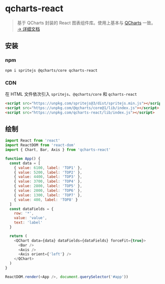 # qcharts-react

> 基于 QCharts 封装的 React 图表组件库。使用上基本与 <a target="_blank" href="https://www.spritejs.com/q-charts/">QCharts</a> 一致。 <a target="_blank" href="https://www.spritejs.com/qcharts-react/">→ 详细文档</a>

## 安装

### npm

```shell
npm i spritejs @qcharts/core qcharts-react
```

### CDN

在 HTML 文件依次引入 `spritejs`、`@qcharts/core` 和 `qcharts-react`

```html
<script src="https://unpkg.com/spritejs@3/dist/spritejs.min.js"></script>
<script src="https://unpkg.com/@qcharts/core@1/lib/index.js"></script>
<script src="https://unpkg.com/qcharts-react/lib/index.js"></script>
```

## 绘制

```javascript
import React from 'react'
import ReactDOM from 'react-dom'
import { Chart, Bar, Axis } from 'qcharts-react'

function App() {
  const data = [
    { value: 6100, label: 'TOP1' },
    { value: 5200, label: 'TOP2' },
    { value: 4400, label: 'TOP3' },
    { value: 3700, label: 'TOP4' },
    { value: 2800, label: 'TOP5' },
    { value: 2000, label: 'TOP6' },
    { value: 1300, label: 'TOP7' },
    { value: 400, label: 'TOP8' }
  ]
  const dataFields = {
    row: '*',
    value: 'value',
    text: 'label'
  }

  return (
    <QChart data={data} dataFields={dataFields} forceFit={true}>
      <Bar />
      <Axis />
      <Axis orient={'left'} />
    </QChart>
  )
}

ReactDOM.render(<App />, document.querySelector('#app'))
```
